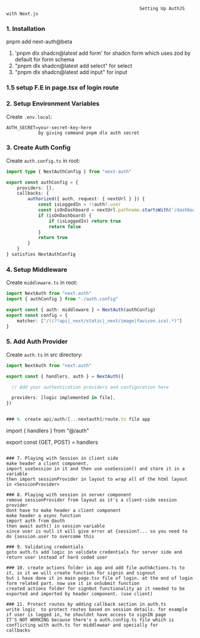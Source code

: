                                                       Setting Up AuthJS with Next.js


### 1. Installation
pnpm add next-auth@beta 
1. 'pnpm dlx shadcn@latest add form'   for shadcn form which uses zod by default for form schema
2. "pnpm dlx shadcn@latest add select" for select
3. "pnpm dlx shadcn@latest add input" for input   

### 1.5 setup F.E in page.tsx of login route

### 2. Setup Environment Variables
Create `.env.local`:
```env
AUTH_SECRET=your-secret-key-here
            by giving command pnpm dlx auth secret
```   

### 3. Create Auth Config
Create `auth.config.ts` in root:
```typescript
import type { NextAuthConfig } from "next-auth"

export const authConfig = {
    providers: [],
    callbacks: {
        authorized({ auth, request: { nextUrl } }) {
            const isLoggedIn = !!auth?.user
            const isOnDashboard = nextUrl.pathname.startsWith('/dashboard')
            if (isOnDashboard) {
                if (isLoggedIn) return true
                return false
            }
            return true
        }
    }
} satisfies NextAuthConfig
```


### 4. Setup Middleware
Create `middleware.ts` in root:
```typescript
import NextAuth from "next-auth"
import { authConfig } from "./auth.config"

export const { auth: middleware } = NextAuth(authConfig)
export const config = {
    matcher: ["/((?!api|_next/static|_next/image|favicon.ico).*)"]
}
```

### 5. Add Auth Provider
Create `auth.ts` in src directory:
```typescript
import NextAuth from "next-auth"

export const { handlers, auth } = NextAuth({

  // Add your authentication providers and configuration here

  providers: [logic implemented in file],
})


### 6. create api/auth/[...nextauth]/route.ts file app
``` 
import { handlers } from "@/auth"

export const {GET, POST} = handlers
```

### 7. Playing with Session in client side
make header a client component.
import useSession in it and then use useSession() and store it in a variable
then import sessionProvider in layout to wrap all of the html layout in <SessionProvider>

### 8. Playing with session in server component
remove sessionProvider from layout as it's a client-side session provider
dont have to make header a client component
make header a async function
import auth from @auth
then await auth() in session variable
since user is null it will give error at {session?... so you need to do {session.user to overcome this

### 9. Validating credentials
goto auth.ts add logic in validate credentials for server side and return user instead of hard coded user

### 10. create actions folder in app and add file authActions.ts to it, in it we will create function for signin and signout 
but i have done it in main page.tsx file of login. at the end of login form related part. now use it in onSubmit function
created actions folder for signOut functionality as it needed to be exported and imported by header component. (use client)

### 11. Protect routes by adding callback section in auth.ts
write logic  to protect routes based on session details. for example if user is logged in, he shouldnt have access to signIN page
IT'S NOT WORKING because there's a auth.config.ts file which is conflicting with auth.ts for middlewear and specially for 
callbacks